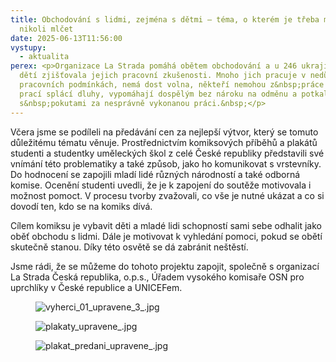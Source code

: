 ```yaml
---
title: Obchodování s lidmi, zejména s dětmi – téma, o kterém je třeba mluvit,
  nikoli mlčet
date: 2025-06-13T11:56:00
vystupy:
  - aktualita
perex: <p>Organizace La Strada pomáhá obětem obchodování a u 246 ukrajinských
  dětí zjišťovala jejich pracovní zkušenosti. Mnoho jich pracuje v nedůstojných
  pracovních podmínkách, nemá dost volna, někteří nemohou z&nbsp;práce odejít,
  prací splácí dluhy, vypomáhají dospělým bez nároku na odměnu a potkali se i
  s&nbsp;pokutami za nesprávně vykonanou práci.&nbsp;</p>
---
```

<p>Včera jsme se podíleli na předávání cen za nejlepší výtvor, který se tomuto důležitému tématu věnuje. Prostřednictvím komiksových příběhů a plakátů studenti a studentky uměleckých škol z&nbsp;celé České republiky představili své vnímání této problematiky a také způsob, jako ho komunikovat s&nbsp;vrstevníky. Do hodnocení se zapojili mladí lidé různých národností a také odborná komise. Ocenění studenti uvedli, že je k&nbsp;zapojení do soutěže motivovala i možnost pomoct. V&nbsp;procesu tvorby zvažovali, co vše je nutné ukázat a co si dovodí ten, kdo se na komiks dívá.&nbsp;</p>
<p>Cílem komiksu je vybavit děti a mladé lidi schopností sami sebe odhalit jako oběť obchodu s&nbsp;lidmi. Dále je motivovat k&nbsp;vyhledání pomoci, pokud se obětí skutečně stanou. Díky této osvětě se dá zabránit neštěstí.&nbsp;</p>
<p>Jsme rádi, že se můžeme do tohoto projektu zapojit, společně s&nbsp;organizací La Strada Česká republika, o.p.s., Úřadem vysokého komisaře OSN pro uprchlíky v&nbsp;České republice a UNICEFem.&nbsp;</p>
<figure class="image">
<img src="https://www.ochrance.cz/aktualne/obchodovani_s_lidmi_zejmena_s_detmi_tema_o_kterem_je_treba_mluvit_nikoli_mlcet/vyherci_01_upravene_3_.jpg" alt="vyherci_01_upravene_3_.jpg"></figure>
<figure class="image">
<img src="https://www.ochrance.cz/aktualne/obchodovani_s_lidmi_zejmena_s_detmi_tema_o_kterem_je_treba_mluvit_nikoli_mlcet/plakaty_upravene_.jpg" alt="plakaty_upravene_.jpg"></figure>
<figure class="image">
<img src="https://www.ochrance.cz/aktualne/obchodovani_s_lidmi_zejmena_s_detmi_tema_o_kterem_je_treba_mluvit_nikoli_mlcet/plakat_predani_upravene_.jpg" alt="plakat_predani_upravene_.jpg"></figure>
